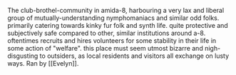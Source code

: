 The club-brothel-community in amida-8, harbouring a very lax and liberal group of mutually-understanding nymphomaniacs and similar odd folks. primarily catering towards kinky fur folk and synth life. 
quite protective and subjectively safe compared to other, similar institutions around a-8.
oftentimes recruits and hires volunteers for some stability in their life in some action of "welfare".
this place must seem utmost bizarre and nigh-disgusting to outsiders, as local residents and visitors all exchange on lusty ways. 
Ran by [[Evelyn]]. 